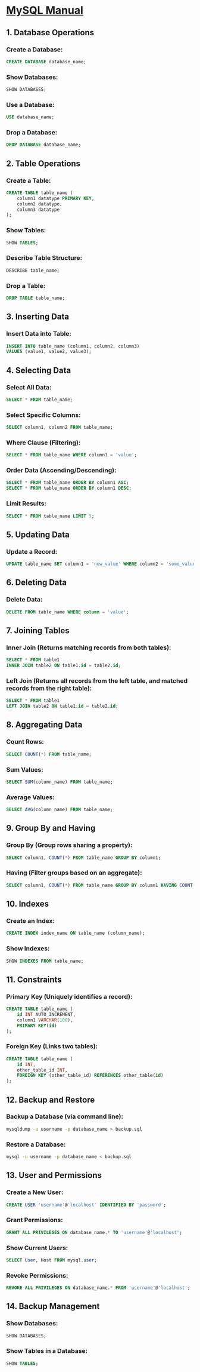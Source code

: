 # [MySQL Manual](https://dev.mysql.com/doc/refman/8.4/en/)

## 1. Database Operations

### Create a Database:
```sql
CREATE DATABASE database_name;
```

### Show Databases:
```sql
SHOW DATABASES;
```

### Use a Database:
```sql
USE database_name;
```

### Drop a Database:
```sql
DROP DATABASE database_name;
```

## 2. Table Operations

### Create a Table:
```sql
CREATE TABLE table_name (
    column1 datatype PRIMARY KEY,
    column2 datatype,
    column3 datatype
);
```

### Show Tables:
```sql
SHOW TABLES;
```

### Describe Table Structure:
```sql
DESCRIBE table_name;
```

### Drop a Table:
```sql
DROP TABLE table_name;
```

## 3. Inserting Data

### Insert Data into Table:
```sql
INSERT INTO table_name (column1, column2, column3)
VALUES (value1, value2, value3);
```

## 4. Selecting Data

### Select All Data:
```sql
SELECT * FROM table_name;
```

### Select Specific Columns:
```sql
SELECT column1, column2 FROM table_name;
```

### Where Clause (Filtering):
```sql
SELECT * FROM table_name WHERE column1 = 'value';
```

### Order Data (Ascending/Descending):
```sql
SELECT * FROM table_name ORDER BY column1 ASC;
SELECT * FROM table_name ORDER BY column1 DESC;
```

### Limit Results:
```sql
SELECT * FROM table_name LIMIT 5;
```

## 5. Updating Data

### Update a Record:
```sql
UPDATE table_name SET column1 = 'new_value' WHERE column2 = 'some_value';
```

## 6. Deleting Data

### Delete Data:
```sql
DELETE FROM table_name WHERE column = 'value';
```

## 7. Joining Tables

### Inner Join (Returns matching records from both tables):
```sql
SELECT * FROM table1
INNER JOIN table2 ON table1.id = table2.id;
```

### Left Join (Returns all records from the left table, and matched records from the right table):
```sql
SELECT * FROM table1
LEFT JOIN table2 ON table1.id = table2.id;
```

## 8. Aggregating Data

### Count Rows:
```sql
SELECT COUNT(*) FROM table_name;
```

### Sum Values:
```sql
SELECT SUM(column_name) FROM table_name;
```

### Average Values:
```sql
SELECT AVG(column_name) FROM table_name;
```

## 9. Group By and Having

### Group By (Group rows sharing a property):
```sql
SELECT column1, COUNT(*) FROM table_name GROUP BY column1;
```

### Having (Filter groups based on an aggregate):
```sql
SELECT column1, COUNT(*) FROM table_name GROUP BY column1 HAVING COUNT(*) > 10;
```

## 10. Indexes

### Create an Index:
```sql
CREATE INDEX index_name ON table_name (column_name);
```

### Show Indexes:
```sql
SHOW INDEXES FROM table_name;
```

## 11. Constraints

### Primary Key (Uniquely identifies a record):
```sql
CREATE TABLE table_name (
    id INT AUTO_INCREMENT,
    column1 VARCHAR(100),
    PRIMARY KEY(id)
);
```

### Foreign Key (Links two tables):
```sql
CREATE TABLE table_name (
    id INT,
    other_table_id INT,
    FOREIGN KEY (other_table_id) REFERENCES other_table(id)
);
```

## 12. Backup and Restore

### Backup a Database (via command line):
```bash
mysqldump -u username -p database_name > backup.sql
```

### Restore a Database:
```bash
mysql -u username -p database_name < backup.sql
```

## 13. User and Permissions

### Create a New User:
```sql
CREATE USER 'username'@'localhost' IDENTIFIED BY 'password';
```

### Grant Permissions:
```sql
GRANT ALL PRIVILEGES ON database_name.* TO 'username'@'localhost';
```

### Show Current Users:
```sql
SELECT User, Host FROM mysql.user;
```

### Revoke Permissions:
```sql
REVOKE ALL PRIVILEGES ON database_name.* FROM 'username'@'localhost';
```

## 14. Backup Management

### Show Databases:
```sql
SHOW DATABASES;
```

### Show Tables in a Database:
```sql
SHOW TABLES;
```

